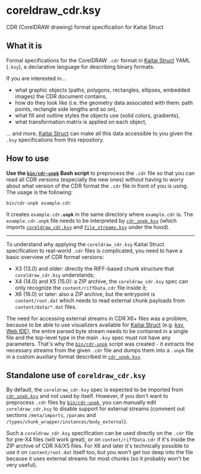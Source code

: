 # coreldraw_cdr.ksy

CDR (CorelDRAW drawing) format specification for Kaitai Struct

## What it is

Formal specifications for the CorelDRAW `.cdr` format in [Kaitai Struct](https://kaitai.io/) YAML (`.ksy`), a declarative language for describing binary formats.

If you are interested in...

* what graphic objects (paths, polygons, rectangles, ellipses, embedded images) the CDR document contains,
* how do they look like (i.e. the geometry data associated with them: path points, rectangle side lengths and so on),
* what fill and outline styles the objects use (solid colors, gradients),
* what transformation matrix is applied on each object,

... and more, [Kaitai Struct](https://kaitai.io/) can make all this data accessible to you given the `.ksy` specifications from this repository.

## How to use

**Use the [`bin/cdr-unpk`](bin/cdr-unpk) Bash script** to preprocess the `.cdr` file so that you can read all CDR versions (especially the new ones) without having to worry about what version of the CDR format the `.cdr` file in front of you is using. The usage is the following:

```
bin/cdr-unpk example.cdr
```

It creates <code>example.cdr<strong>.unpk</strong></code> in the same directory where `example.cdr` is. The `example.cdr.unpk` file needs to be interpreted by [`cdr_unpk.ksy`](cdr_unpk.ksy) (which imports [`coreldraw_cdr.ksy`](coreldraw_cdr.ksy) and [`file_streams.ksy`](file_streams.ksy) under the hood).

---

To understand why applying the `coreldraw_cdr.ksy` Kaitai Struct specification to real-world `.cdr` files is complicated, you need to have a basic overview of CDR format versions:

* X3 (13.0) and older: directly the RIFF-based chunk structure that `coreldraw_cdr.ksy` understands;
* X4 (14.0) and X5 (15.0): a ZIP archive, the `coreldraw_cdr.ksy` spec can only recognize the `content/riffData.cdr` file inside it;
* X6 (16.0) or later: also a ZIP archive, but the entrypoint is `content/root.dat` which needs to read external chunk payloads from `content/data/*.dat` files.

The need for accessing external streams in CDR X6+ files was a problem, because to be able to use visualizers available for [Kaitai Struct](https://kaitai.io/) (e.g. [ksv](https://github.com/kaitai-io/kaitai_struct_visualizer), [Web IDE](https://ide.kaitai.io/)), the entire parsed byte stream needs to be contained in a single file and the top-level type in the main `.ksy` spec must not have any parameters. That's why the [`bin/cdr-unpk`](bin/cdr-unpk) script was created - it extracts the necessary streams from the given `.cdr` file and dumps them into a `.unpk` file in a custom auxiliary format described in [`cdr_unpk.ksy`](cdr_unpk.ksy).

## Standalone use of `coreldraw_cdr.ksy`

By default, the `coreldraw_cdr.ksy` spec is expected to be imported from [`cdr_unpk.ksy`](cdr_unpk.ksy) and not used by itself. However, if you don't want to preprocess `.cdr` files by [`bin/cdr-unpk`](bin/cdr-unpk), you can manually edit `coreldraw_cdr.ksy` to disable support for external streams (comment out sections `/meta/imports`, `/params` and `/types/chunk_wrapper/instances/body_external`).

Such a `coreldraw_cdr.ksy` specification can be used directly on the `.cdr` file for pre-X4 files (will work great), or on `content/riffData.cdr` if it's inside the ZIP archive of CDR X4/X5 files. For X6 and later it's technically possible to use it on `content/root.dat` itself too, but you won't get too deep into the file because it uses external streams for most chunks (so it probably won't be very useful).
